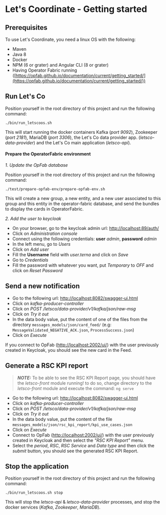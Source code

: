 <!-- Copyright (c) 2020 RTE (https://www.rte-france.com)                                                  -->
<!-- Copyright (c) 2020 RTE international (https://www.rte-international.com)                             -->
<!-- See AUTHORS.txt                                                                                      -->
<!-- This document is subject to the terms of the Creative Commons Attribution 4.0 International license. -->
<!-- If a copy of the license was not distributed with this                                               -->
<!-- file, You can obtain one at https://creativecommons.org/licenses/by/4.0/.                            -->
<!-- SPDX-License-Identifier: CC-BY-4.0                                                                   -->

# Let's Coordinate - Getting started

## Prerequisites

To use Let's Coordinate, you need a linux OS with the following:

* Maven
* Java 8
* Docker
* NPM (6 or grater) and Angular CLI (8 or grater)
* Having Operator Fabric running ([https://opfab.github.io/documentation/current/getting_started/](https://opfab.github.io/documentation/current/getting_started/))

## Run Let's Co

Position yourself in the root directory of this project and run the following command:

`./bin/run_letscoos.sh`

This will start running the docker containers Kafka (*port 9092*), Zookeeper (*port 2181*), MariaDB (*port 3306*), the Let's Co data provider app. (*letsco-data-provider*) and the Let's Co main application (*letsco-api*).

#### Prepare the OperatorFabric environment

*1. Update the OpFab database*

Position yourself in the root directory of this project and run the following command:

`./test/prepare-opfab-env/prepare-opfab-env.sh`

This will create a new group, a new entity, and a new user associated to this group and this entity in the operator-fabric database, and send the bundles to display the cards in OperatorFabric.

*2. Add the user to keycloak*

- On your browser, go to the keycloak admin url: [http://localhost:89/auth/](http://localhost:89/auth/)
- Click on *Administration console*
- Connect using the following credentials: **user** *admin*, **password** *admin*
- In the left menu, go to *Users*
- Click on *Add user*
- Fill the **Username** field with *user.terna* and click on *Save*
- Go to *Credentials*
- Fill the password with whatever you want, put *Temporary* to *OFF* and click on *Reset Password*

## Send a new notification

- Go to the following url: [http://localhost:8082/swagger-ui.html](http://localhost:8082/swagger-ui.html)
- Click on *kafka-producer-controller*
- Click on *POST /letsco/data-provider/v1/kafka/json/raw-msg*
- Click on *Try it out*
- In the data body value, put the content of one of the files from the directory `messages_models/json/card_feed/` (e.g: `MessageValidated_NEGATIVE_ACK.json`, `ProcessSuccess.json`)
- Click on *Execute*

If you connect to OpFab ([http://localhost:2002/ui/](http://localhost:2002/ui/)) with the user previously created in Keycloak, you should see the new card in the Feed.

## Generate a RSC KPI report

> **_NOTE:_** To be able to see the RSC KPI Report page, you should have the *letsco-front* module running! to do so, change directory to the *letsco-front* module and execute the command: `ng serve`

- Go to the following url: [http://localhost:8082/swagger-ui.html](http://localhost:8082/swagger-ui.html)
- Click on *kafka-producer-controller*
- Click on *POST /letsco/data-provider/v1/kafka/json/raw-msg*
- Click on *Try it out*
- In the data body value, put the content of the file `messages_models/json/rsc_kpi_report/kpi_use_cases.json`
- Click on *Execute*
- Connect to OpFab ([http://localhost:2002/ui/](http://localhost:2002/ui/)) with the user previously created in Keycloak and then select the *"RSC KPI Report"* menu.
- Select the *period*, *RSC*, *RSC Service* and *Data type* and then click the *submit* button, you should see the generated RSC KPI Report.

## Stop the application

Position yourself in the root directory of this project and run the following command:

`./bin/run_letscoos.sh stop`

This will stop the *letsco-api* & *letsco-data-provider* processes, and stop the docker services (*Kafka*, *Zookeeper*, *MariaDB*).
